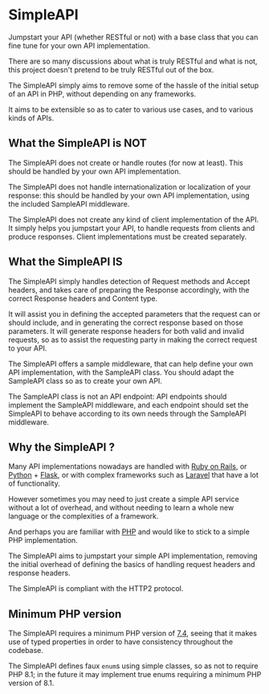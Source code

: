 # SimpleAPI
Jumpstart your API (whether RESTful or not) with a base class that you can fine tune for your own API implementation.

There are so many discussions about what is truly RESTful and what is not, this project doesn't pretend to be truly RESTful out of the box.

The SimpleAPI simply aims to remove some of the hassle of the initial setup of an API in PHP, without depending on any frameworks.

It aims to be extensible so as to cater to various use cases, and to various kinds of APIs.

## What the SimpleAPI is NOT
The SimpleAPI does not create or handle routes (for now at least). This should be handled by your own API implementation.

The SimpleAPI does not handle internationalization or localization of your response:
this should be handled by your own API implementation, using the included SampleAPI middleware.

The SimpleAPI does not create any kind of client implementation of the API.
It simply helps you jumpstart your API, to handle requests from clients and produce responses.
Client implementations must be created separately.

## What the SimpleAPI IS
The SimpleAPI simply handles detection of Request methods and Accept headers, 
and takes care of preparing the Response accordingly, with the correct Response headers and Content type.

It will assist you in defining the accepted parameters that the request can or should include,
and in generating the correct response based on those parameters.
It will generate response headers for both valid and invalid requests,
so as to assist the requesting party in making the correct request to your API.

The SimpleAPI offers a sample middleware, that can help define your own API implementation,
with the SampleAPI class. You should adapt the SampleAPI class so as to create your own API.

The SampleAPI class is not an API endpoint: API endpoints should implement the SampleAPI middleware,
and each endpoint should set the SimpleAPI to behave according to its own needs through the SampleAPI middleware.

## Why the SimpleAPI ?
Many API implementations nowadays are handled with [Ruby on Rails](https://rubyonrails.org/), or [Python](https://www.python.org/) + [Flask](https://flask.palletsprojects.com/), or with complex frameworks such as [Laravel](https://laravel.com/) that have a lot of functionality.

However sometimes you may need to just create a simple API service without a lot of overhead, and without needing to learn a whole new language or the complexities of a framework.

And perhaps you are familiar with [PHP](https://www.php.net/) and would like to stick to a simple PHP implementation.

The SimpleAPI aims to jumpstart your simple API implementation, removing the initial overhead of defining the basics of handling request headers and response headers.

The SimpleAPI is compliant with the HTTP2 protocol.

## Minimum PHP version
The SimpleAPI requires a minimum PHP version of [7.4](https://www.php.net/releases/7_4_0.php),
seeing that it makes use of typed properties in order to have consistency throughout the codebase.

The SimpleAPI defines faux `enum`s using simple classes, so as not to require PHP 8.1;
in the future it may implement true enums requiring a minimum PHP version of 8.1.
